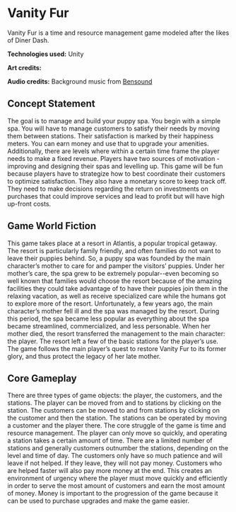 # Vanity Fur

Vanity Fur is a time and resource management game modeled after the likes of Diner Dash.

**Technologies used:** Unity

**Art credits:**

**Audio credits:** Background music from [Bensound](https://www.bensound.com/royalty-free-music/track/cute)

## Concept Statement
The goal is to manage and build your puppy spa. You begin with a simple spa. You will have to manage customers to satisfy their needs by moving them between stations. Their satisfaction is marked by their happiness meters. You can earn money and use that to upgrade your amenities. Additionally, there are levels where within a certain time frame the player needs to make a fixed revenue. Players have two sources of motivation - improving and designing their spas and levelling up. This game will be fun because players have to strategize how to best coordinate their customers to optimize satisfaction. They also have a monetary score to keep track off. They need to make decisions regarding the return on investments on purchases that could improve services and lead to profit but will have high up-front costs.

## Game World Fiction
This game takes place at a resort in Atlantis, a popular tropical getaway. The resort is particularly family friendly, and often families do not want to leave their puppies behind. So, a puppy spa was founded by the main character’s mother to care for and pamper the visitors’ puppies. Under her mother’s care, the spa grew to be extremely popular--even becoming so well known that families would choose the resort because of the amazing facilities they could take advantage of to have their puppies join them in the relaxing vacation, as well as receive specialized care while the humans got to explore more of the resort. Unfortunately, a few years ago, the main character’s mother fell ill and the spa was managed by the resort. During this period, the spa became less popular as everything about the spa became streamlined, commercialized, and less personable. When her mother died, the resort transferred the management to the main character: the player. The resort left a few of the basic stations for the player’s use. The game follows the main player’s quest to restore Vanity Fur to its former glory, and thus protect the legacy of her late mother.

## Core Gameplay
There are three types of game objects: the player, the customers, and the stations. The player can be moved from and to stations by clicking on the station. The customers can be moved to and from stations by clicking on the customer and then the station. The stations can be operated by moving a customer and the player there. The core struggle of the game is time and resource management. The player can only move so quickly, and operating a station takes a certain amount of time. There are a limited number of stations and generally customers outnumber the stations, depending on the level and time of day. The customers only have so much patience and will leave if not helped. If they leave, they will not pay money. Customers who are helped faster will also pay more money at the end. This creates an environment of urgency where the player must move quickly and efficiently in order to serve the most amount of customers and earn the most amount of money. Money is important to the progression of the game because it can be used to purchase upgrades and make the game easier.
